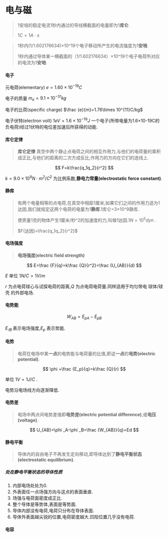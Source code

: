 # 电与磁

> 1安培的稳定电流1秒内通过的导线横截面的电量即为1**库仑**.
>
> $1C=1A\cdot s$ 

> 1秒内(1/1.602176634)×10^19个电子移动所产生的电流强度为1**安培**.
>
> 1秒内通过导体某一横截面的（1/1.602176634）×10^19个电子电荷所对应的电流为1**安培**.

#### 电子

元电荷(elementary) $e=1.60\times 10^{-19}C$ 

电子的质量 $m_e=9.1\times 10^{-31}kg$ 

电子的比荷(specific charge) $\frac {e}{m}=1.76\times 10^{11}C/kg$ 

电子伏特(electron volt) $1eV=1.6\times 10^{-19}J$ 一个电子(所带电量为1.6×10-19C的负电荷)经过1伏特的电位差加速后所获得的动能.

#### 库仑定律

> **库仑定律** 真空中两个静止点电荷之间的相互作用力,与他们的电荷量的乘积成正比,与他们的距离的二次方成反比,作用力的方向在它们的连线上.

$$
F=k\frac{q_1q_2}{r^2}
$$

$k=9.0\times 10^9N\cdot m^2/C^2$ 为比例系数,**静电力常量(electrostatic force constant)**.

#### ~~静库~~

> 有两个电量相等的点电荷,在真空中相距1厘米,如果它们之间的作用力适为1达因,我们就规定这两个电荷的电量为1**静库**.1库仑=3×10^9静库.
>
> 使质量1克的物体产生1厘米/秒^2的加速度的力,叫做1达因.$1N=10^5dyn$ .
>
> $F(达因)=\frac{q_1q_2}{r^2}$ 

#### 电场强度

> **电场强度(electric field strength)**

$$
E=\frac {F}{q}=k\frac {Q}{r^2}=\frac {U_{AB}}{d}
$$

$E$ 单位 $1N/C=1V/m$ 

$r$ 为点电荷球心与试探电荷的距离,$Q$ 为点电荷电荷量.同样适用于均匀带电 球体/球壳 的外部电场.

#### 电势能

$$
W_{AB}=E_{pA}-E_{pB}
$$

$E_{场}$ 表示电场强度,$E_{p}$ 表示势能.

#### 电势

> 电荷在电场中某**一点**的电势能与电荷量的比值,即这**一点**的**电势(electric potential)**.

$$
\phi =\frac {E_p}{q}=k\frac {Q}{r}
$$

单位 $1V=1J/C$ .

电势沿电场线方向逐渐降低.

#### 电势差

> 电场中两点间电势差值即**电势差(electric potential difference)**,或**电压(voltage)**.

$$
U_{AB}=\phi _A-\phi _B=\frac {W_{AB}}{q}=Ed
$$

#### 静电平衡

> 导体内的自由电子不再发生定向移动,即导体达到了**静电平衡状态(electrostatic equilibrium)**.

##### 处在静电平衡状态的导体性质

1. 内部电场处处为0.
2. 外表面任一点场强方向与这点的表面垂直.
3. 场强与电荷面密度成正比.
4. 整个导体是等势体,表面是等势面.
5. 导体内部没有电荷,电荷只分布在导体表面.
6. 导体外表面越尖锐的位置,电荷密度越大.凹陷位置几乎没有电荷.

#### 电容
